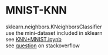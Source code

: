 # MNIST-KNN
sklearn.neighbors.KNeighborsClassifier  
use the mini-dataset included in sklearn  
see [KNN+MNIST.ipynb]()  
see [question](https://stackoverflow.com/questions/56445760/do-i-need-to-extract-feature-vectors-from-mnist-before-using-kmeans) on stackoverflow
